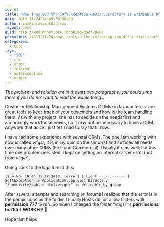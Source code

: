 ```yaml
---
id: 63
title: 'How I solved the SoftException &#8220;Directory is writeable by group&#8221;'
date: 2013-11-24T14:49:58+00:00
author: iam@ibrahimokdad.com
layout: post
guid: http://medinanet.org/ibrahimokdad/?p=63
permalink: /2013/11/24/how-i-solved-the-softexception-directory-is-writeable-by-group/
categories:
  - Code
tags:
  - "500"
  - crm
  - error
  - internal
  - SoftException
  - vtiger
---
```

_The problem and solution are in the last two paragraphs; you could jump there if you do not want to read the whole thing&#8230;_

Customer Relationship Management Systems (CRMs) in layman terms  are great tools to keep track of your customers and how is the team handling them. As with any project, one has to decide on the needs first and accordingly work those needs, so it may not be necessary to have a CRM. Anyways that aside I just felt I had to say that&#8230;now&#8230;

I have had some experience with several CRMs. The one I am working with now is called _vtiger_; it is in my opinion the simplest and suffices all needs over many other CRMs (Free and Commercial). Usually it runs well; but this time one problem persisted; I kept on getting an internal server error (not from _vtiger_).

Going back to the _logs_ it read this:

`[Sun Nov 10 04:35:38 2013] [error] [client --.--.---.---] SoftException in Application.cpp:668: Directory "/home/site/public_html/vtiger" is writeable by group`

After several attempts and searching on forums I realized that the error is in the permissions on the folder. Usually Hosts do not allow folders with **permission 777** to run. So when I changed the folder &#8220;vtiger&#8221;&#8216;s **permissions** **to 755** it **WORKED**! 🙂

Hope that helps

&nbsp;

&nbsp;